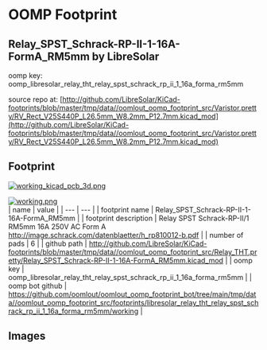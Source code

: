 # OOMP Footprint  
## Relay_SPST_Schrack-RP-II-1-16A-FormA_RM5mm  by LibreSolar  
  
oomp key: oomp_libresolar_relay_tht_relay_spst_schrack_rp_ii_1_16a_forma_rm5mm  
  
source repo at: [http://github.com/LibreSolar/KiCad-footprints/blob/master/tmp/data//oomlout_oomp_footprint_src/Varistor.pretty/RV_Rect_V25S440P_L26.5mm_W8.2mm_P12.7mm.kicad_mod](http://github.com/LibreSolar/KiCad-footprints/blob/master/tmp/data//oomlout_oomp_footprint_src/Varistor.pretty/RV_Rect_V25S440P_L26.5mm_W8.2mm_P12.7mm.kicad_mod)  
## Footprint  
  
[![working_kicad_pcb_3d.png](working_kicad_pcb_3d_600.png)](working_kicad_pcb_3d.png)  
  
[![working.png](working_600.png)](working.png)  
| name | value | 
| --- | --- | 
| footprint name | Relay_SPST_Schrack-RP-II-1-16A-FormA_RM5mm | 
| footprint description | Relay SPST Schrack-RP-II/1 RM5mm 16A 250V AC Form A http://image.schrack.com/datenblaetter/h_rp810012-b.pdf | 
| number of pads | 6 | 
| github path | http://github.com/LibreSolar/KiCad-footprints/blob/master/tmp/data//oomlout_oomp_footprint_src/Relay_THT.pretty/Relay_SPST_Schrack-RP-II-1-16A-FormA_RM5mm.kicad_mod | 
| oomp key | oomp_libresolar_relay_tht_relay_spst_schrack_rp_ii_1_16a_forma_rm5mm | 
| oomp bot github | https://github.com/oomlout/oomlout_oomp_footprint_bot/tree/main/tmp/data//oomlout_oomp_footprint_src/footprints/libresolar_relay_tht_relay_spst_schrack_rp_ii_1_16a_forma_rm5mm/working | 
## Images  
